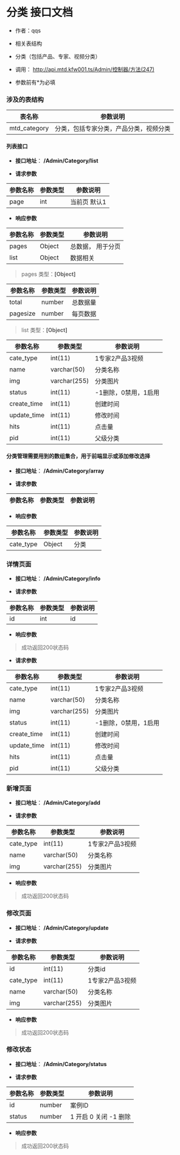 # 分类 接口文档

+ 作者：qqs

+ 相关表结构

+ 分类（包括产品、专家、视频分类）

+ 调用： http://api.mtd.kfw001.ts/Admin/控制器/方法(247)

+ 参数前有*为必填

### 涉及的表结构

|  表名称  |  参数说明 |
| --------- |  ------- |
| mtd_category| 分类，包括专家分类，产品分类，视频分类|


#### 列表接口

+ __接口地址__： __/Admin/Category/list__

+ __请求参数__

|  参数名称  | 参数类型 | 参数说明 |
| --------- | -------- | ------- |
| page | int | 当前页 默认1 |


+ __响应参数__

|  参数名称  | 参数类型 | 参数说明 |
| --------- | -------- | ------- |
| pages | Object | 总数据， 用于分页 |
| list | Object | 数据相关 |

>  pages 类型：__[Object]__

|  参数名称  | 参数类型 | 参数说明 |
| --------- | -------- | ------- |
| total | number | 总数据量  |
| pagesize | number |  每页数据 |

>  list 类型：__[Object]__

|  参数名称  | 参数类型 | 参数说明 |
| --------- | -------- | ------- |
| cate_type | int(11) | 1专家2产品3视频 |
| name | varchar(50) | 分类名称 |
| img | varchar(255) | 分类图片 |
| status | int(11) | -1删除，0禁用，1启用 |
| create_time | int(11) | 创建时间 |
| update_time | int(11) | 修改时间 |
| hits | int(11) | 点击量 |
| pid | int(11) | 父级分类 |



#### 分类管理需要用到的数组集合，用于前端显示或添加修改选择

+ __接口地址__： __/Admin/Category/array__

+ __请求参数__

|  参数名称  | 参数类型 | 参数说明 |
| --------- | -------- | ------- |


+ __响应参数__

|  参数名称  | 参数类型 | 参数说明 |
| --------- | -------- | ------- |
| cate_type | Object | 分类 |



### 详情页面

+ __接口地址__： __/Admin/Category/info__

+ __请求参数__

|  参数名称  | 参数类型 | 参数说明 |
| --------- | -------- | ------- |
| id | int | id |


+ __响应参数__

> 成功返回200状态码

+ __请求参数__

|  参数名称  | 参数类型 | 参数说明 |
| --------- | -------- | ------- |
| cate_type | int(11) | 1专家2产品3视频 |
| name | varchar(50) | 分类名称 |
| img | varchar(255) | 分类图片 |
| status | int(11) | -1删除，0禁用，1启用 |
| create_time | int(11) | 创建时间 |
| update_time | int(11) | 修改时间 |
| hits | int(11) | 点击量 |
| pid | int(11) | 父级分类 |



### 新增页面

+ __接口地址__： __/Admin/Category/add__

+ __请求参数__

|  参数名称  | 参数类型 | 参数说明 |
| --------- | -------- | ------- |
| cate_type | int(11) | 1专家2产品3视频 |
| name | varchar(50) | 分类名称 |
| img | varchar(255) | 分类图片 |


+ __响应参数__

> 成功返回200状态码



### 修改页面

+ __接口地址__： __/Admin/Category/update__

+ __请求参数__

|  参数名称  | 参数类型 | 参数说明 |
| --------- | -------- | ------- |
| id | int(11) | 分类id |
| cate_type | int(11) | 1专家2产品3视频 |
| name | varchar(50) | 分类名称 |
| img | varchar(255) | 分类图片 |


+ __响应参数__

> 成功返回200状态码



### 修改状态

+ __接口地址__： __/Admin/Category/status__

+ __请求参数__

|  参数名称  | 参数类型 | 参数说明 |
| --------- | -------- | ------- |
| id | number |  案例ID |
| status | number | 1 开启  0 关闭  -1 删除  |


+ __响应参数__

> 成功返回200状态码

